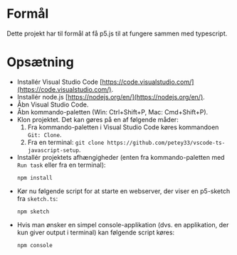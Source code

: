 # Formål

Dette projekt har til formål at få p5.js til at fungere sammen med typescript.

# Opsætning

- Installér Visual Studio Code [https://code.visualstudio.com/](https://code.visualstudio.com/).
- Installér node.js [https://nodejs.org/en/](https://nodejs.org/en/).
- Åbn Visual Studio Code.
- Åbn kommando-paletten (Win: Ctrl+Shift+P, Mac: Cmd+Shift+P).
- Klon projektet. Det kan gøres på en af følgende måder:
  1. Fra kommando-paletten i Visual Studio Code køres kommandoen `Git: Clone`.
  2. Fra en terminal: `git clone https://github.com/petey33/vscode-ts-javascript-setup`.
- Installér projektets afhængigheder (enten fra kommando-paletten med `Run task` eller fra en terminal):
  ```
  npm install
  ```  
- Kør nu følgende script for at starte en webserver, der viser en p5-sketch fra `sketch.ts`:
  ```
  npm sketch
  ```  
- Hvis man ønsker en simpel console-applikation (dvs. en applikation, der kun giver output i terminal) kan følgende script køres:
  ```
  npm console
  ```
